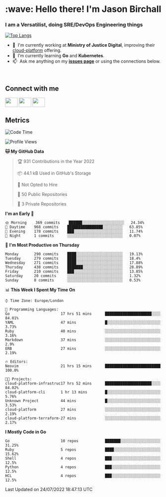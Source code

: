 <h1 align="left" id="jason-title">:wave: Hello there! I'm Jason Birchall</h1>
<h3 align="left">I am a Versatilist, doing SRE/DevOps Engineering things</h3>

[![Top Langs](https://github-readme-stats.vercel.app/api?username=jasonBirchall&show_icons=true&count_private=true&include_all_commits=true&theme=gruvbox)](https://github.com/anuraghazra/github-readme-stats)

- :office: &nbsp;I'm currently working at **Ministry of Justice Digital**, improving their [cloud-platform](https://github.com/ministryofjustice/cloud-platform) offering.
- :seedling: &nbsp;I’m currently learning **Go** and **Kubernetes**.
- :mailbox: &nbsp;Ask me anything on my **[issues page]** or using the connections below.


<br>

<h2>Connect with me</h2>
<p>
<a href="https://twitter.com/jsonBirchall" target="blank"><img align="center" src="https://cdn.jsdelivr.net/npm/simple-icons@3.0.1/icons/twitter.svg" alt="" height="30" width="40" /></a>
<a href="https://keybase.io/json0" target="blank"><img align="center" src="https://cdn.jsdelivr.net/npm/simple-icons@3.0.1/icons/keybase.svg" alt="" height="30" width="40" /></a>
<a href="https://www.reddit.com/user/kakorate" target="blank"><img align="center" src="https://cdn.jsdelivr.net/npm/simple-icons@3.0.1/icons/reddit.svg" alt="" height="30" width="40" /></a>
</p>

<h2>Metrics</h2>

<!--START_SECTION:waka-->
![Code Time](http://img.shields.io/badge/Code%20Time-0%20secs-blue)

![Profile Views](http://img.shields.io/badge/Profile%20Views-3-blue)

**🐱 My GitHub Data** 

> 🏆 931 Contributions in the Year 2022
 > 
> 📦 44.1 kB Used in GitHub's Storage 
 > 
> 🚫 Not Opted to Hire
 > 
> 📜 50 Public Repositories 
 > 
> 🔑 3 Private Repositories  
 > 
**I'm an Early 🐤** 

```text
🌞 Morning    369 commits    ██████░░░░░░░░░░░░░░░░░░░   24.34% 
🌆 Daytime    968 commits    ████████████████░░░░░░░░░   63.85% 
🌃 Evening    178 commits    ███░░░░░░░░░░░░░░░░░░░░░░   11.74% 
🌙 Night      1 commits      ░░░░░░░░░░░░░░░░░░░░░░░░░   0.07%

```
📅 **I'm Most Productive on Thursday** 

```text
Monday       290 commits    ████░░░░░░░░░░░░░░░░░░░░░   19.13% 
Tuesday      279 commits    ████░░░░░░░░░░░░░░░░░░░░░   18.4% 
Wednesday    271 commits    ████░░░░░░░░░░░░░░░░░░░░░   17.88% 
Thursday     438 commits    ███████░░░░░░░░░░░░░░░░░░   28.89% 
Friday       210 commits    ███░░░░░░░░░░░░░░░░░░░░░░   13.85% 
Saturday     20 commits     ░░░░░░░░░░░░░░░░░░░░░░░░░   1.32% 
Sunday       8 commits      ░░░░░░░░░░░░░░░░░░░░░░░░░   0.53%

```


📊 **This Week I Spent My Time On** 

```text
⌚︎ Time Zone: Europe/London

💬 Programming Languages: 
Go                       17 hrs 51 mins      █████████████████████░░░░   84.01% 
YAML                     47 mins             █░░░░░░░░░░░░░░░░░░░░░░░░   3.73% 
Ruby                     40 mins             ░░░░░░░░░░░░░░░░░░░░░░░░░   3.16% 
Markdown                 37 mins             ░░░░░░░░░░░░░░░░░░░░░░░░░   2.9% 
ERB                      27 mins             ░░░░░░░░░░░░░░░░░░░░░░░░░   2.19%

🔥 Editors: 
Neovim                   21 hrs 15 mins      █████████████████████████   100.0%

🐱‍💻 Projects: 
cloud-platform-infrastruc17 hrs 52 mins      █████████████████████░░░░   84.02% 
cloud-platform-cli       1 hr 13 mins        █░░░░░░░░░░░░░░░░░░░░░░░░   5.76% 
Unknown Project          44 mins             █░░░░░░░░░░░░░░░░░░░░░░░░   3.53% 
cloud-platform           27 mins             ░░░░░░░░░░░░░░░░░░░░░░░░░   2.19% 
cloud-platform-terraform-27 mins             ░░░░░░░░░░░░░░░░░░░░░░░░░   2.17%

```

**I Mostly Code in Go** 

```text
Go                       10 repos            ███████░░░░░░░░░░░░░░░░░░   31.25% 
Ruby                     5 repos             ████░░░░░░░░░░░░░░░░░░░░░   15.62% 
Shell                    4 repos             ███░░░░░░░░░░░░░░░░░░░░░░   12.5% 
Python                   4 repos             ███░░░░░░░░░░░░░░░░░░░░░░   12.5% 
HCL                      4 repos             ███░░░░░░░░░░░░░░░░░░░░░░   12.5%

```



 Last Updated on 24/07/2022 18:47:13 UTC
<!--END_SECTION:waka-->

<!-- links -->

[issues page]: https://github.com/jasonBirchall/jasonBirchall/issues "jasonBirchall/issues"
